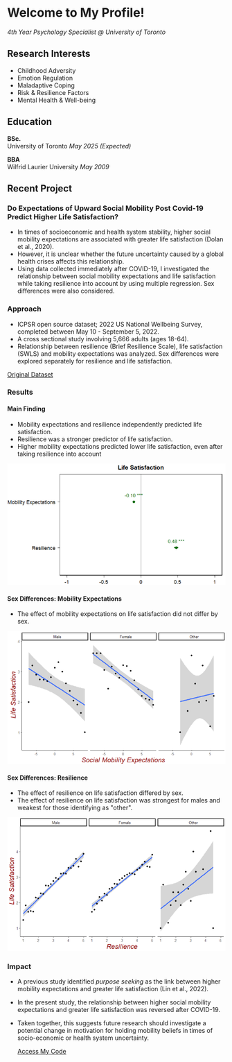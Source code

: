 
# Welcome to My Profile!
*4th Year Psychology Specialist @ University of Toronto*

## Research Interests
- Childhood Adversity 
- Emotion Regulation 
- Maladaptive Coping
- Risk & Resilience Factors
- Mental Health & Well-being

## Education
**BSc.**  
University of Toronto *May 2025 (Expected)*

**BBA**   
Wilfrid Laurier University *May 2009*			        		


## Recent Project
### Do Expectations of Upward Social Mobility Post Covid-19 Predict Higher Life Satisfaction?

- In times of socioeconomic and health system stability, higher social mobility expectations are associated with greater life satisfaction (Dolan et al., 2020).
- However, it is unclear whether the future uncertainty caused by a global health crises affects this relationship. 
- Using data collected immediately after COVID-19, I investigated the relationship between social mobility expectations and life satisfaction while taking resilience into account by using multiple regression. Sex differences were also considered. 

### Approach

- ICPSR open source dataset; 2022 US National Wellbeing Survey, completed between May 10 - September 5, 2022. 
- A cross sectional study involving 5,666 adults (ages 18-64).
- Relationship between resilience (Brief Resilience Scale), life satisfaction (SWLS) and mobility expectations was analyzed. Sex differences were explored separately for resilience and life satisfaction.

[Original Dataset](https://www.icpsr.umich.edu/web/NAHDAP/studies/38964/summary)

### Results

#### Main Finding
- Mobility expectations and resilience independently predicted life satisfaction.
- Resilience was a stronger predictor of life satisfaction.
- Higher mobility expectations predicted lower life satisfaction, even after taking resilience into account  
  
![Main Finding](/assets/img/Main.png)

#### Sex Differences: Mobility Expectations 
- The effect of mobility expectations on life satisfaction did not differ by sex.

![Mobility](/assets/img/Mobility.png)

#### Sex Differences: Resilience 
- The effect of resilience on life satisfaction differed by sex.
- The effect of resilience on life satisfaction was strongest for males and weakest for those identifying as "other".
  
![Resilience](/assets/img/Resilience.png)  

### Impact

- A previous study identified *purpose seeking* as the link between higher mobility expectations and greater life satisfaction (Lin et al., 2022). 
- In the present study, the relationship between higher social mobility expectations and greater life satisfaction was reversed after COVID-19.
- Taken together, this suggests future research should investigate a potential change in motivation for holding mobility beliefs in times of socio-economic or health system uncertainty.
  
  [Access My Code](https://github.com/Varun9069/Portfolio2/blob/main/README.md)



